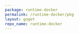 ```yaml
---
package: runtime-docker
permalink: /runtime-docker/pkg
layout: goget
repo_name: runtime-docker
---
```


